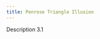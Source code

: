 ```yaml
---
title: Penrose Triangle Illusion
---
```


Description 3.1

<!-- Sketch file location, (pending organization) -->
<script src="penroseTriangle.js"></script>
<!-- Necessary element to position p5 canvas -->
<div id="sketch-div"></div>
